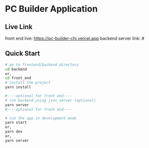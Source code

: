 # PC Builder Application

## Live Link

front end live: <https://pc-builder-chi.vercel.app>
backend server link: #

## Quick Start

```bash
# go to frontend/backend directory
cd backend
or,
cd front_end
# install the project
yarn install

#----optional for front end----
# run backend using json server (optional)
yarn server
#----optional for front end----

# run the app in development mode
yarn start
or,
yarn dev
or,
yarn server
```
